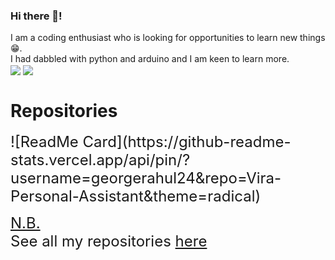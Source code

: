 ### Hi there 👋!

I am a coding enthusiast who is looking for opportunities to learn new things😁.
<BR>
I had dabbled with python and arduino and I am keen to learn more.<br>
<img align="center" src="https://github-readme-stats.vercel.app/api?username=georgerahul24&count_private=true&show_icons=true&theme=radical"/>
<img align="center" src="https://github-readme-stats.vercel.app/api/top-langs/?username=georgerahul24&theme=radical"/>

<!--
![Github stats](https://github-readme-stats.vercel.app/api?username=georgerahul24&count_private=true&show_icons=true&theme=radical)
![Languages](https://github-readme-stats.vercel.app/api/top-langs/?username=georgerahul24&theme=radical)
[pin](https://github-readme-stats.vercel.app/api/pin/?username=georgerahul24&theme=radical)
 --->
# Repositories
<font size=5>
![ReadMe Card](https://github-readme-stats.vercel.app/api/pin/?username=georgerahul24&repo=Vira-Personal-Assistant&theme=radical)<br>


<u>N.B.</u><br>
See all my repositories [here](https://github.com/georgerahul24?tab=repositories)
</font>